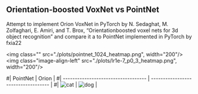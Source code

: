 ## Orientation-boosted VoxNet vs PointNet
Attempt to implement Orion VoxNet in PyTorch by N. Sedaghat, M. Zolfaghari, E. Amiri, and T. Brox, “Orientationboosted voxel nets for 3d object recognition” and compare it a to PointNet implemented in PyTorch by fxia22


<img class="" src="./plots/pointnet_1024_heatmap.png", width="200"/><img class="image-align-left" src="./plots/lr1e-7_p0_3_heatmap.png", width="200"/>

#| PointNet                          | Orion                       |
#| ----------------------------------- | ----------------------------------- |
#| ![cat](https://example.com/cat.png) | ![dog](https://example.com/dog.png) |
